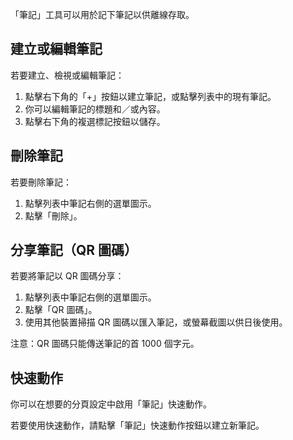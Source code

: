 「筆記」工具可以用於記下筆記以供離線存取。

## 建立或編輯筆記
若要建立、檢視或編輯筆記：

1. 點擊右下角的「+」按鈕以建立筆記，或點擊列表中的現有筆記。
2. 你可以編輯筆記的標題和／或內容。
3. 點擊右下角的複選標記按鈕以儲存。

## 刪除筆記
若要刪除筆記：

1. 點擊列表中筆記右側的選單圖示。
2. 點擊「刪除」。

## 分享筆記（QR 圖碼）
若要將筆記以 QR 圖碼分享：

1. 點擊列表中筆記右側的選單圖示。
2. 點擊「QR 圖碼」。
3. 使用其他裝置掃描 QR 圖碼以匯入筆記，或螢幕截圖以供日後使用。

注意：QR 圖碼只能傳送筆記的首 1000 個字元。

## 快速動作
你可以在想要的分頁設定中啟用「筆記」快速動作。

若要使用快速動作，請點擊「筆記」快速動作按鈕以建立新筆記。
